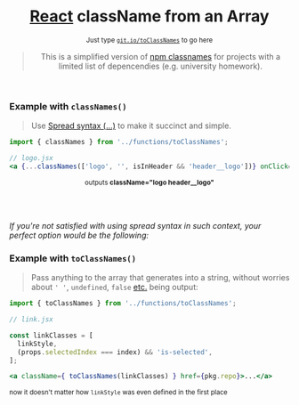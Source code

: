 <div align="center">

# [React](https://reactjs.org) className from an Array
<sup>Just type [<code>git.io/toClassNames</code>](https://git.io/toClassNames) to go here</sup>

> This is a simplified version of [npm classnames](https://www.npmjs.com/package/classnames) for projects with a limited list of depencendies (e.g. university homework).

<br />

</div>
 
### Example with `classNames()`
> Use [Spread syntax (...)](https://developer.mozilla.org/docs/Web/JavaScript/Reference/Operators/Spread_syntax) to make it succinct and simple.

```js
import { classNames } from '../functions/toClassNames';
```

```jsx
// logo.jsx
<a {...classNames(['logo', '', isInHeader && 'header__logo'])} onClick={showUnicorns}>
```
<div align="center">

<sup>outputs **className="logo header__logo"**</sup>

</div>

<br />
<br />

_If you're not satisfied with using spread syntax in such context, your perfect option would be the following:_

### Example with `toClassNames()`
> Pass anything to the array that generates into a string, without worries about `' '`, `undefined`, `false` [etc.](https://developer.mozilla.org/en-US/docs/Glossary/Falsy "Falsey values in JS") being output:

```js
import { toClassNames } from '../functions/toClassNames';
```

```jsx
// link.jsx

const linkClasses = [
  linkStyle,
  (props.selectedIndex === index) && 'is-selected',
];

<a className={ toClassNames(linkClasses) } href={pkg.repo}>...</a>
```
<sup>now it doesn't matter how <code>linkStyle</code> was even defined in the first place
